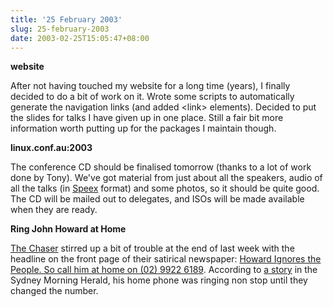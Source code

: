 ```yaml
---
title: '25 February 2003'
slug: 25-february-2003
date: 2003-02-25T15:05:47+08:00
---
```


**website**

After not having touched my website for a long time (years), I finally
decided to do a bit of work on it. Wrote some scripts to automatically
generate the navigation links (and added \<link\> elements). Decided to
put the slides for talks I have given up in one place. Still a fair bit
more information worth putting up for the packages I maintain though.

**linux.conf.au:2003**

The conference CD should be finalised tomorrow (thanks to a lot of work
done by Tony). We\'ve got material from just about all the speakers,
audio of all the talks (in [Speex](http://www.speex.org) format) and
some photos, so it should be quite good. The CD will be mailed out to
delegates, and ISOs will be made available when they are ready.

**Ring John Howard at Home**

[The Chaser](http://www.chaser.com.au) stirred up a bit of trouble at
the end of last week with the headline on the front page of their
satirical newspaper: [Howard Ignores the People. So call him at home on
(02) 9922 6189](http://www.chaser.com.au/frontpages/big0068_p1.jpg).
According to [a
story](http://www.smh.com.au/articles/2003/02/22/1045638540826.html) in
the Sydney Morning Herald, his home phone was ringing non stop until
they changed the number.
